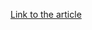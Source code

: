 [Link to the article](https://www.bleepingcomputer.com/news/security/insurance-admin-landmark-says-data-breach-impacts-800-000-people/)
